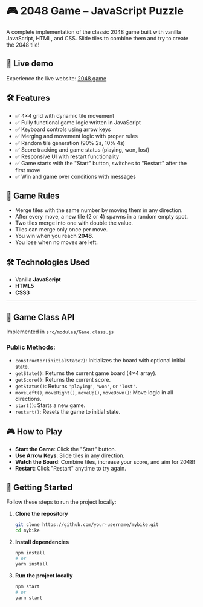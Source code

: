 # 🎮 2048 Game – JavaScript Puzzle

A complete implementation of the classic  2048 game built with vanilla JavaScript, HTML, and CSS. Slide tiles to combine them and try to create the 2048 tile!

## 🚀 Live demo

Experience the live website: [2048 game](https://play2048.co/)

## 🛠️ Features

- ✅ 4×4 grid with dynamic tile movement
- ✅ Fully functional game logic written in JavaScript
- ✅ Keyboard controls using arrow keys
- ✅ Merging and movement logic with proper rules
- ✅ Random tile generation (90% 2s, 10% 4s)
- ✅ Score tracking and game status (playing, won, lost)
- ✅ Responsive UI with restart functionality
- ✅ Game starts with the "Start" button, switches to "Restart" after the first move
- ✅ Win and game over conditions with messages



## 🧠 Game Rules

- Merge tiles with the same number by moving them in any direction.
- After every move, a new tile (2 or 4) spawns in a random empty spot.
- Two tiles merge into one with double the value.
- Tiles can merge only once per move.
- You win when you reach **2048**.
- You lose when no moves are left.



## 🛠️ Technologies Used

- Vanilla **JavaScript**
- **HTML5**
- **CSS3**

---

## 🧩 Game Class API

Implemented in `src/modules/Game.class.js`

### Public Methods:

- `constructor(initialState?)`: Initializes the board with optional initial state.
- `getState()`: Returns the current game board (4×4 array).
- `getScore()`: Returns the current score.
- `getStatus()`: Returns `'playing'`, `'won'`, or `'lost'`.
- `moveLeft()`, `moveRight()`, `moveUp()`, `moveDown()`: Move logic in all directions.
- `start()`: Starts a new game.
- `restart()`: Resets the game to initial state.


## 🎮 How to Play

- **Start the Game**: Click the "Start" button.
- **Use Arrow Keys**: Slide tiles in any direction.
- **Watch the Board**: Combine tiles, increase your score, and aim for 2048!
- **Restart**: Click "Restart" anytime to try again.



## 🚀 Getting Started

Follow these steps to run the project locally:

1. **Clone the repository**
   ```bash
   git clone https://github.com/your-username/mybike.git
   cd mybike

2. **Install dependencies**
    ```bash
    npm install
    # or
    yarn install
3. **Run the project locally**
    ```bash
    npm start
    # or
    yarn start